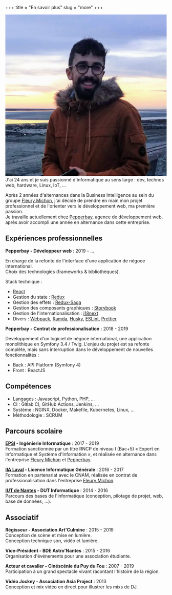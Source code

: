 +++
title = "En savoir plus"
slug = "more"
+++

<div class="avatar left">
    <img src="/img/avatar.jpg" alt="avatar">
</div>
J'ai 24 ans et je suis passionné d'informatique au sens large : dev, technos web, hardware, Linux, IoT, ...

Après 2 années d'alternances dans la Business Intelligence au sein du groupe [Fleury Michon](https://www.fleurymichon.fr/), j'ai décidé de prendre en main mon projet professionnel et de l'orienter vers le développement web, ma première passion.  
Je travaille actuellement chez [Pepperbay](https://www.pepperbay.fr/), agence de développement web, après avoir accompli une année en alternance dans cette entreprise.

## Expériences professionnelles

**Pepperbay - Développeur web** : 2019 - ...

En charge de la refonte de l'interface d'une application de négoce international.  
Choix des technologies (frameworks & bibliothèques).

Stack technique :

- [React](https://reactjs.org/)
- Gestion du state : [Redux](https://redux.js.org/)
- Gestion des effets : [Redux-Saga](https://redux-saga.js.org/)
- Gestion des composants graphiques : [Storybook](https://storybook.js.org/)
- Gestion de l'internationalisation : [i18next](https://www.i18next.com/)
- Divers : [Webpack](https://webpack.js.org/), [Ramda](https://ramdajs.com/), [Husky](https://github.com/typicode/husky), [ESLint](https://eslint.org/), [Prettier](https://prettier.io/)

**Pepperbay - Contrat de professionalisation** : 2018 - 2019

Développement d'un logiciel de négoce international, une application monolithique en Symfony 3.4 / Twig.
L'enjeu du projet est sa refonte complète, mais sans interruption dans le développement de nouvelles fonctionnalités :

- Back : API Platform (Symfony 4)
- Front : ReactJS

## Compétences

- Langages : Javascript, Python, PHP, ...
- CI : Gitlab CI, GitHub Actions, Jenkins, ...
- Système : NGINX, Docker, Makefile, Kubernetes, Linux, ...
- Méthodologie : SCRUM

## Parcours scolaire

**[EPSI](http://www.epsi.fr/) - Ingénierie Informatique** : 2017 - 2019  
Formation sanctionnée par un titre RNCP de niveau I (Bac+5) « Expert en Informatique et Système d'Information », et réalisée en alternance dans l'entreprise [Fleury Michon](https://www.fleurymichon.fr/) et [Pepperbay](https://www.pepperbay.fr/).

**[IIA Laval](http://iia-laval.fr/) - Licence Informatique Générale** : 2016 - 2017  
Formation en partenariat avec le CNAM, réalisée en contrat de professionalisation dans l'entreprise [Fleury Michon](https://www.fleurymichon.fr/).

**[IUT de Nantes](https://iutnantes.univ-nantes.fr/formations/dut-bac-2-/dut-informatique-2019469.kjsp) - DUT Informatique** : 2014 - 2016  
Parcours des bases de l'informatique (conception, pilotage de projet, web, base de données, ...).

## Associatif

**Régisseur - Association Art'Culmine** : 2015 - 2019  
Conception de scène et mise en lumière.  
Conception technique son, vidéo et lumière.

**Vice-Président - BDE Astro'Nantes** : 2015 - 2016  
Organisation d'événements pour une association étudiante.

**Acteur et cavalier - Cinéscénie du Puy du Fou** : 2007 - 2019  
Participation à un grand spectacle vivant racontant l'histoire de la région.

**Vidéo Jockey - Association Asia Project** : 2013  
Conception et mix vidéo en direct pour illustrer les mixs de DJ.
